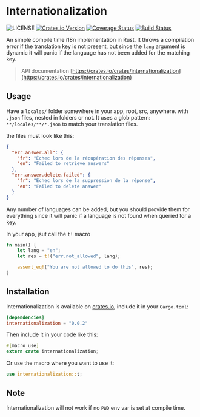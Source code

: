 # Internationalization

![LICENSE](https://img.shields.io/crates/l/internationalization)
[![Crates.io Version](https://img.shields.io/crates/v/internationalization.svg)](https://crates.io/crates/internationalization)
[![Coverage Status](https://coveralls.io/repos/github/terry90/internationalization-rs/badge.svg?branch=master)](https://coveralls.io/github/terry90/internationalization-rs?branch=master)
[![Build Status](https://travis-ci.org/terry90/internationalization-rs.svg?branch=master)](https://travis-ci.org/terry90/internationalization-rs)

An simple compile time i18n implementation in Rust.
It throws a compilation error if the translation key is not present, but since the `lang` argument is dynamic it will panic if the language has not been added for the matching key.

> API documentation [https://crates.io/crates/internationalization](https://crates.io/crates/internationalization)

## Usage

Have a `locales/` folder somewhere in your app, root, src, anywhere. with `.json` files, nested in folders or not.
It uses a glob pattern: `**/locales/**/*.json` to match your translation files.

the files must look like this:

```json
{
  "err.answer.all": {
    "fr": "Échec lors de la récupération des réponses",
    "en": "Failed to retrieve answers"
  },
  "err.answer.delete.failed": {
    "fr": "Échec lors de la suppression de la réponse",
    "en": "Failed to delete answer"
  }
}
```

Any number of languages can be added, but you should provide them for everything since it will panic if a language is not found when queried for a key.

In your app, jsut call the `t!` macro

```rust
fn main() {
    let lang = "en";
    let res = t!("err.not_allowed", lang);

    assert_eq!("You are not allowed to do this", res);
}
```

## Installation

Internationalization is available on [crates.io](https://crates.io/crates/internationalization), include it in your `Cargo.toml`:

```toml
[dependencies]
internationalization = "0.0.2"
```

Then include it in your code like this:

```rust
#[macro_use]
extern crate internationalization;
```

Or use the macro where you want to use it:

```rust
use internationalization::t;
```

## Note

Internationalization will not work if no `PWD` env var is set at compile time.
